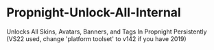 # Propnight-Unlock-All-Internal
Unlocks All Skins, Avatars, Banners, and Tags In Propnight Persistently (VS22 used, change 'platform toolset' to v142 if you have 2019)
